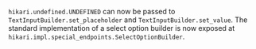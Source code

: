 `hikari.undefined.UNDEFINED` can now be passed to `TextInputBuilder.set_placeholder` and `TextInputBuilder.set_value`.
The standard implementation of a select option builder is now exposed at `hikari.impl.special_endpoints.SelectOptionBuilder`.
